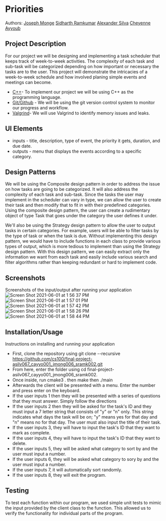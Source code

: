 # Priorities
 
  Authors: [Joseph Monge](https://github.com/jlmonge)
 [Sidharth Ramkumar](https://github.com/sidrk01)
 [Alexander Silva](https://github.com/asilv067)
 [Cheyenne Ayyoub](https://github.com/cheyenneayyoub)
 
## Project Description
 For our project we will be designing and implementing a task scheduler that keeps track of week-to-week activities. The complexity of each task and sub-task will be categorized  depending on how important or necessary the tasks are to the user. This project will demonstrate the intricacies of a week-to-week schedule and how involved planing simple events and meetings can become. 

  * [C++](https://www.cplusplus.com/)- To implement our project we will be using C++ as the programming language. 
  * [Git/Github](https://github.com/) - We will be using the git version control system to monitor our progress and workflow.
  * [Valgrind](https://valgrind.org/)- We will use Valgrind to identify memory issues and leaks. 

## UI Elements
 * inputs -  title, description, type of event, the priority it gets, duration, and due date. 
 * outputs - menu that displays the events according to a specific category.

## Design Patterns
We will be using the Composite design pattern in order to address the issue on how tasks are going to be categorized. It will also address the complexity of each task and sub-task. Since the tasks the user may implement in the scheduler can vary in type, we can allow the user to create their task and then modify that to fit in with their predefined categories. Using the composite design pattern, the user can create a rudimentary object of type Task that goes under the category the user defines it under.

We'll also be using the Strategy design pattern to allow the user to output tasks in certain categories. For example, users will be able to filter tasks by the type of task or when the task is due. Without implementing this design pattern, we would have to include functions in each class to provide various types of output, which is more tedious to implement than using the Strategy design pattern. With this design pattern, we can easily extract only the information we want from each task and easily include various search and filter algorithms rather than keeping redundant or hard to implement code.

 ## Screenshots
  Screenshots of the input/output after running your application
  ![Screen Shot 2021-06-01 at 1 56 37 PM](https://user-images.githubusercontent.com/79485389/120390087-23907800-c2e2-11eb-93b5-7f2e3062e49c.png)
![Screen Shot 2021-06-01 at 1 57 01 PM](https://user-images.githubusercontent.com/79485389/120390100-268b6880-c2e2-11eb-8210-f1b7707c1267.png)
![Screen Shot 2021-06-01 at 1 57 42 PM](https://user-images.githubusercontent.com/79485389/120390106-29865900-c2e2-11eb-9fa7-bca712409998.png)
![Screen Shot 2021-06-01 at 1 58 26 PM](https://user-images.githubusercontent.com/79485389/120390111-2b501c80-c2e2-11eb-9d84-e861cc83dcbb.png)
![Screen Shot 2021-06-01 at 1 58 44 PM](https://user-images.githubusercontent.com/79485389/120390131-3145fd80-c2e2-11eb-89dd-9869ee1ee8ee.png)

 ## Installation/Usage
  Instructions on installing and running your application
  * First, clone the repository using git clone --recursive https://github.com/cs100/final-project-asilv067_cayyo001_jmong006_sramk002.git
  * From here, enter the folder using cd final-project-asilv067_cayyo001_jmong006_sramk002.
  * Once inside, run cmake3 . then make then ./main
  * Afterwards the client will be presented with a menu. Enter the number and press enter on the keyboard.
  * If the user inputs 1 then they will be presented with a series of questions that they must answer. Simply follow the directions
  * If the user inputs 2 then they will be asked for the task's ID and they must input a 7 letter string that consists of "y" or "n" only. This string indicates what days the task will be on; "y" means yes for that day and "n" means no for that day. The user must also input the title of their task.
  * If the user inputs 3, they will have to input the task's ID that they want to mark as complete.
  * If the user inputs 4, they will have to input the task's ID that they want to delete.
  * If the user inputs 5, they will be asked what category to sort by and the user must input a number.
  * If the user inputs 6, they will be asked what category to sory by and the user must input a number.
  * If the user inputs 7, it will automatically sort randomly.
  * If the user inputs 8, they will exit the program.
 ## Testing
To test each function within our program, we used simple unit tests to mimic the input provided by the client class to the function. This allowed us to verify the functionality for individual parts of the program. 
 
